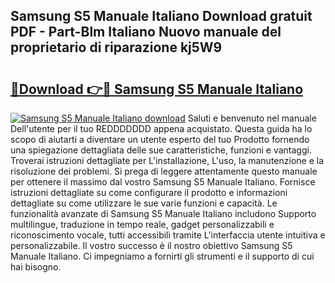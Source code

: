 ## Samsung S5 Manuale Italiano Download gratuit PDF - Part-Blm Italiano Nuovo manuale del proprietario di riparazione kj5W9

# <h2><a href="http://dfgds1.blite.top/?on=Samsung+S5+Manuale+Italiano">🔗Download 👉🔴 Samsung S5 Manuale Italiano</a></h2>

[![Samsung S5 Manuale Italiano download](https://i.imgur.com/lujVjoI.png)](http://dfgds1.blite.top/?on=Samsung+S5+Manuale+Italiano)
Saluti e benvenuto nel manuale Dell'utente per il tuo REDDDDDDD appena acquistato. Questa guida ha lo scopo di aiutarti a diventare un utente esperto del tuo Prodotto fornendo una spiegazione dettagliata delle sue caratteristiche, funzioni e vantaggi. Troverai istruzioni dettagliate per L'installazione, L'uso, la manutenzione e la risoluzione dei problemi. Si prega di leggere attentamente questo manuale per ottenere il massimo dal vostro Samsung S5 Manuale Italiano. Fornisce istruzioni dettagliate su come configurare il prodotto e informazioni dettagliate su come utilizzare le sue varie funzioni e capacità. Le funzionalità avanzate di Samsung S5 Manuale Italiano includono Supporto multilingue, traduzione in tempo reale, gadget personalizzabili e riconoscimento vocale, tutti accessibili tramite L'interfaccia utente intuitiva e personalizzabile. Il vostro successo è il nostro obiettivo Samsung S5 Manuale Italiano. Ci impegniamo a fornirti gli strumenti e il supporto di cui hai bisogno.
